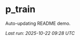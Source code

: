# p_train

Auto-updating README demo.

<!--START_SECTION:status-->
_Last run: 2025-10-22 09:28 UTC_
<!--END_SECTION:status-->































































































































































































































































































































































































































































































































































































































































































































































































































































































































































































































































































































































































































































































































































































